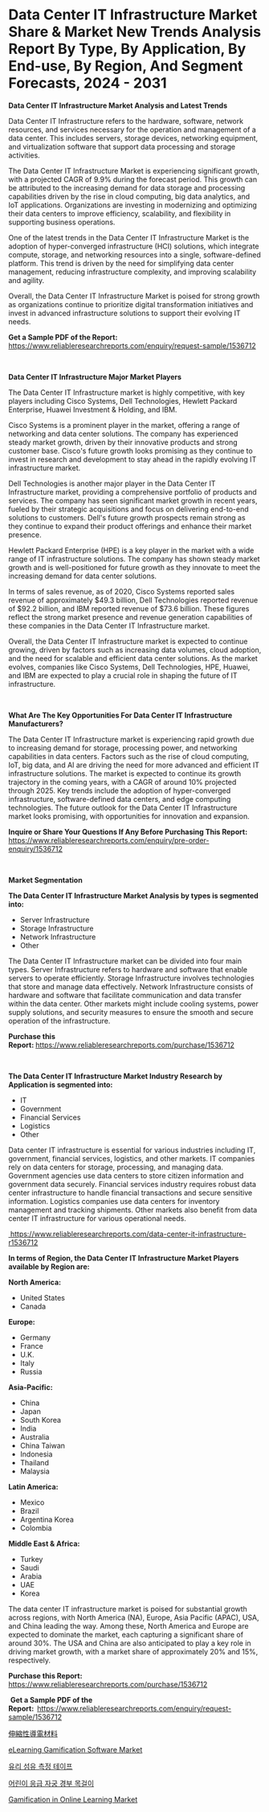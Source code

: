 <p><h1>Data Center IT Infrastructure Market Share & Market New Trends Analysis Report By Type, By Application, By End-use, By Region, And Segment Forecasts, 2024 - 2031</h1></p><p><strong>Data Center IT Infrastructure Market Analysis and Latest Trends</strong></p>
<p><p>Data Center IT Infrastructure refers to the hardware, software, network resources, and services necessary for the operation and management of a data center. This includes servers, storage devices, networking equipment, and virtualization software that support data processing and storage activities.</p><p>The Data Center IT Infrastructure Market is experiencing significant growth, with a projected CAGR of 9.9% during the forecast period. This growth can be attributed to the increasing demand for data storage and processing capabilities driven by the rise in cloud computing, big data analytics, and IoT applications. Organizations are investing in modernizing and optimizing their data centers to improve efficiency, scalability, and flexibility in supporting business operations.</p><p>One of the latest trends in the Data Center IT Infrastructure Market is the adoption of hyper-converged infrastructure (HCI) solutions, which integrate compute, storage, and networking resources into a single, software-defined platform. This trend is driven by the need for simplifying data center management, reducing infrastructure complexity, and improving scalability and agility.</p><p>Overall, the Data Center IT Infrastructure Market is poised for strong growth as organizations continue to prioritize digital transformation initiatives and invest in advanced infrastructure solutions to support their evolving IT needs.</p></p>
<p><strong>Get a Sample PDF of the Report:&nbsp;</strong> <a href="https://www.reliableresearchreports.com/enquiry/request-sample/1536712">https://www.reliableresearchreports.com/enquiry/request-sample/1536712</a></p>
<p>&nbsp;</p>
<p><strong>Data Center IT Infrastructure Major Market Players</strong></p>
<p><p>The Data Center IT Infrastructure market is highly competitive, with key players including Cisco Systems, Dell Technologies, Hewlett Packard Enterprise, Huawei Investment & Holding, and IBM. </p><p>Cisco Systems is a prominent player in the market, offering a range of networking and data center solutions. The company has experienced steady market growth, driven by their innovative products and strong customer base. Cisco's future growth looks promising as they continue to invest in research and development to stay ahead in the rapidly evolving IT infrastructure market.</p><p>Dell Technologies is another major player in the Data Center IT Infrastructure market, providing a comprehensive portfolio of products and services. The company has seen significant market growth in recent years, fueled by their strategic acquisitions and focus on delivering end-to-end solutions to customers. Dell's future growth prospects remain strong as they continue to expand their product offerings and enhance their market presence.</p><p>Hewlett Packard Enterprise (HPE) is a key player in the market with a wide range of IT infrastructure solutions. The company has shown steady market growth and is well-positioned for future growth as they innovate to meet the increasing demand for data center solutions.</p><p>In terms of sales revenue, as of 2020, Cisco Systems reported sales revenue of approximately $49.3 billion, Dell Technologies reported revenue of $92.2 billion, and IBM reported revenue of $73.6 billion. These figures reflect the strong market presence and revenue generation capabilities of these companies in the Data Center IT Infrastructure market.</p><p>Overall, the Data Center IT Infrastructure market is expected to continue growing, driven by factors such as increasing data volumes, cloud adoption, and the need for scalable and efficient data center solutions. As the market evolves, companies like Cisco Systems, Dell Technologies, HPE, Huawei, and IBM are expected to play a crucial role in shaping the future of IT infrastructure.</p></p>
<p>&nbsp;</p>
<p><strong>What Are The Key Opportunities For Data Center IT Infrastructure Manufacturers?</strong></p>
<p><p>The Data Center IT Infrastructure market is experiencing rapid growth due to increasing demand for storage, processing power, and networking capabilities in data centers. Factors such as the rise of cloud computing, IoT, big data, and AI are driving the need for more advanced and efficient IT infrastructure solutions. The market is expected to continue its growth trajectory in the coming years, with a CAGR of around 10% projected through 2025. Key trends include the adoption of hyper-converged infrastructure, software-defined data centers, and edge computing technologies. The future outlook for the Data Center IT Infrastructure market looks promising, with opportunities for innovation and expansion.</p></p>
<p><strong>Inquire or Share Your Questions If Any Before Purchasing This Report:</strong> <a href="https://www.reliableresearchreports.com/enquiry/pre-order-enquiry/1536712">https://www.reliableresearchreports.com/enquiry/pre-order-enquiry/1536712</a></p>
<p>&nbsp;</p>
<p><strong>Market Segmentation</strong></p>
<p><strong>The Data Center IT Infrastructure Market Analysis by types is segmented into:</strong></p>
<p><ul><li>Server Infrastructure</li><li>Storage Infrastructure</li><li>Network Infrastructure</li><li>Other</li></ul></p>
<p><p>The Data Center IT Infrastructure market can be divided into four main types. Server Infrastructure refers to hardware and software that enable servers to operate efficiently. Storage Infrastructure involves technologies that store and manage data effectively. Network Infrastructure consists of hardware and software that facilitate communication and data transfer within the data center. Other markets might include cooling systems, power supply solutions, and security measures to ensure the smooth and secure operation of the infrastructure.</p></p>
<p><strong>Purchase this Report:&nbsp;</strong><a href="https://www.reliableresearchreports.com/purchase/1536712">https://www.reliableresearchreports.com/purchase/1536712</a></p>
<p>&nbsp;</p>
<p><strong>The Data Center IT Infrastructure Market Industry Research by Application is segmented into:</strong></p>
<p><ul><li>IT</li><li>Government</li><li>Financial Services</li><li>Logistics</li><li>Other</li></ul></p>
<p><p>Data center IT infrastructure is essential for various industries including IT, government, financial services, logistics, and other markets. IT companies rely on data centers for storage, processing, and managing data. Government agencies use data centers to store citizen information and government data securely. Financial services industry requires robust data center infrastructure to handle financial transactions and secure sensitive information. Logistics companies use data centers for inventory management and tracking shipments. Other markets also benefit from data center IT infrastructure for various operational needs.</p></p>
<p><a href="https://www.reliableresearchreports.com/data-center-it-infrastructure-r1536712">&nbsp;https://www.reliableresearchreports.com/data-center-it-infrastructure-r1536712</a></p>
<p><strong>In terms of Region, the Data Center IT Infrastructure Market Players available by Region are:</strong></p>
<p>
    <p> <strong> North America: </strong>
        <ul>
            <li>United States</li>
            <li>Canada</li>
        </ul>
        </p> 
    <p> <strong> Europe: </strong>
        <ul>
            <li>Germany</li>
            <li>France</li>
            <li>U.K.</li>
            <li>Italy</li>
            <li>Russia</li>
        </ul>
        </p> 
    <p> <strong> Asia-Pacific: </strong>
        <ul>
            <li>China</li>
            <li>Japan</li>
            <li>South Korea</li>
            <li>India</li>
            <li>Australia</li>
            <li>China Taiwan</li>
            <li>Indonesia</li>
            <li>Thailand</li>
            <li>Malaysia</li>
        </ul>
        </p> 
    <p> <strong> Latin America: </strong>
        <ul>
            <li>Mexico</li>
            <li>Brazil</li>
            <li>Argentina Korea</li>
            <li>Colombia</li>
        </ul>
        </p> 
    <p> <strong> Middle East & Africa: </strong>
        <ul>
            <li>Turkey</li>
            <li>Saudi</li>
            <li>Arabia</li>
            <li>UAE</li>
            <li>Korea</li>
        </ul>
    </p>
    </p>
<p><p>The data center IT infrastructure market is poised for substantial growth across regions, with North America (NA), Europe, Asia Pacific (APAC), USA, and China leading the way. Among these, North America and Europe are expected to dominate the market, each capturing a significant share of around 30%. The USA and China are also anticipated to play a key role in driving market growth, with a market share of approximately 20% and 15%, respectively.</p></p>
<p><strong>Purchase this Report: </strong><a href="https://www.reliableresearchreports.com/purchase/1536712">https://www.reliableresearchreports.com/purchase/1536712</a></p>
<p>&nbsp;<strong>Get a Sample PDF of the Report:&nbsp;&nbsp;</strong><a href="https://www.reliableresearchreports.com/enquiry/request-sample/1536712">https://www.reliableresearchreports.com/enquiry/request-sample/1536712</a></p>
<p><strong></strong></p>
<p><p><a href="https://github.com/JessKilback/Market-Research-Report-List-2/blob/main/356251968867.md">伸縮性導電材料</a></p><p><a href="https://github.com/joanneharris67856/Market-Research-Report-List-1/blob/main/elearning-gamification-software-market.md">eLearning Gamification Software Market</a></p><p><a href="https://github.com/TimmyMann6767/Market-Research-Report-List-3/blob/main/809161186061.md">유리 섬유 측정 테이프</a></p><p><a href="https://github.com/khytkeqagplkzqvh/Market-Research-Report-List-4/blob/main/870749186060.md">어린이 응급 자궁 경부 목걸이</a></p><p><a href="https://github.com/carlLane655/Market-Research-Report-List-1/blob/main/gamification-in-online-learning-market.md">Gamification in Online Learning Market</a></p></p>